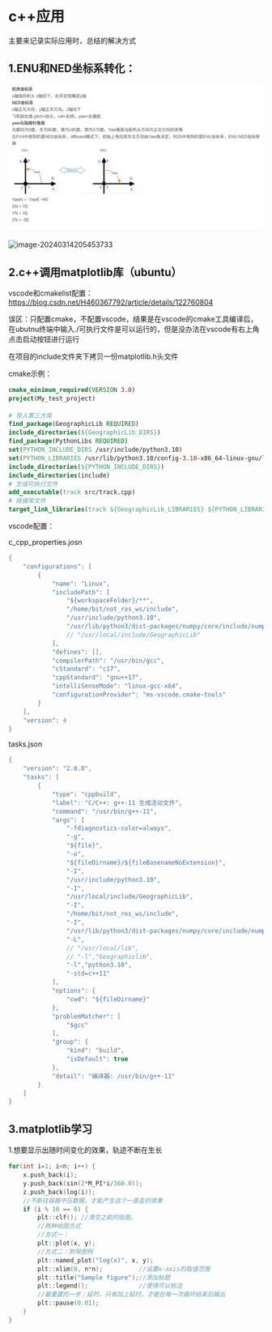 # c++应用

主要来记录实际应用时，总结的解决方式

## 1.ENU和NED坐标系转化：

![image-20240314205430024](picture/image-20240314205430024.png)

![image-20240314205453733](/home/bit/xc_github/picture/image-20240314205453733.png)



## 2.c++调用matplotlib库（ubuntu）

vscode和cmakelist配置：https://blog.csdn.net/H460367792/article/details/122760804

误区：只配置cmake，不配置vscode，结果是在vscode的cmake工具编译后，在ubutnu终端中输入./可执行文件是可以运行的，但是没办法在vscode有右上角点击启动按钮进行运行

在项目的include文件夹下拷贝一份matplotlib.h头文件

cmake示例：

```cmake
cmake_minimum_required(VERSION 3.0)
project(My_test_project)

# 导入第三方库
find_package(GeographicLib REQUIRED)
include_directories(${GeographicLib_DIRS})
find_package(PythonLibs REQUIRED)
set(PYTHON_INCLUDE_DIRS /usr/include/python3.10)
set(PYTHON_LIBRARIES /usr/lib/python3.10/config-3.10-x86_64-linux-gnu/libpython3.10.so)
include_directories(${PYTHON_INCLUDE_DIRS})
include_directories(include)
# 生成可执行文件
add_executable(track src/track.cpp)
# 链接库文件
target_link_libraries(track ${GeographicLib_LIBRARIES} ${PYTHON_LIBRARIES})
```

vscode配置：

c_cpp_properties.josn

```c++
{
    "configurations": [
        {
            "name": "Linux",
            "includePath": [
                "${workspaceFolder}/**",
                "/home/bit/not_ros_ws/include",
                "/usr/include/python3.10",
                "/usr/lib/python3/dist-packages/numpy/core/include/numpy",
                // "/usr/local/include/GeographicLib"
            ],
            "defines": [],
            "compilerPath": "/usr/bin/gcc",
            "cStandard": "c17",
            "cppStandard": "gnu++17",
            "intelliSenseMode": "linux-gcc-x64",
            "configurationProvider": "ms-vscode.cmake-tools"
        }
    ],
    "version": 4
}
```

tasks.json

```c++
{
	"version": "2.0.0",
	"tasks": [
		{
			"type": "cppbuild",
			"label": "C/C++: g++-11 生成活动文件",
			"command": "/usr/bin/g++-11",
			"args": [
				"-fdiagnostics-color=always",
				"-g",
				"${file}",
				"-o",
				"${fileDirname}/${fileBasenameNoExtension}",
				"-I",
				"/usr/include/python3.10",
				"-I",
				"/usr/local/include/GeographicLib",
				"-I",
				"/home/bit/not_ros_ws/include",
				"-I",
				"/usr/lib/python3/dist-packages/numpy/core/include/numpy",
				"-L",
                // "/usr/local/lib",
                // "-l","Geographiclib",
				"-l","python3.10",
				"-std=c++11"
			],
			"options": {
				"cwd": "${fileDirname}"
			},
			"problemMatcher": [
				"$gcc"
			],
			"group": {
				"kind": "build",
				"isDefault": true
			},
			"detail": "编译器: /usr/bin/g++-11"
		}
	]
}
```



## 3.matplotlib学习

1.想要显示出随时间变化的效果，轨迹不断在生长

```c++
for(int i=1; i<n; i++) {
    x.push_back(i);
    y.push_back(sin(2*M_PI*i/360.0));
    z.push_back(log(i));
    //不断往容器中压数据，才能产生这个一直走的效果
    if (i % 10 == 0) {
        plt::clf(); //清空之前的绘图，
        //两种绘图方式
        //方式一：
        plt::plot(x, y);
        //方式二：附带图例
        plt::named_plot("log(x)", x, y);
        plt::xlim(0, n*n);          //设置x-axis的取值范围
        plt::title("Sample figure");//添加标题
        plt::legend();              //使得可以标注
        //最重要的一步：延时，只有加上延时，才能在每一次循环结束后输出
        plt::pause(0.01);
    }
}
```

